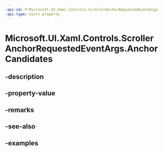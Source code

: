 ```yaml
---
-api-id: P:Microsoft.UI.Xaml.Controls.ScrollerAnchorRequestedEventArgs.AnchorCandidates
-api-type: winrt property
---
```


<!-- Property syntax.
public IVector<UIElement> AnchorCandidates { get; }
-->

# Microsoft.UI.Xaml.Controls.ScrollerAnchorRequestedEventArgs.AnchorCandidates

## -description

## -property-value

## -remarks

## -see-also

## -examples

